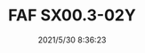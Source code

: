 ﻿---
layout: post 
title: FAF SX00.3-02Y
tags: FAF
categories: wire-harness
overview: 
series: 
part_number: 0509-1
thumb_img: 
image: static/202105/509-20210530.jpg
date: 2021/5/30 8:36:23
---



